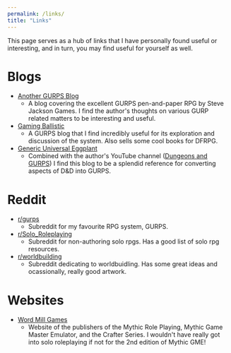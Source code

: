 ```yaml
---
permalink: /links/
title: "Links"
---
```


This page serves as a hub of links that I have personally found useful or interesting, and in turn, you may find useful for yourself as well.

# Blogs
- [Another GURPS Blog](https://anothergurpsblog.blogspot.com)
  - A blog covering the excellent GURPS pen-and-paper RPG by Steve Jackson Games. I find the author's thoughts on various GURP related matters to be interesting and useful.
- [Gaming Ballistic](https://gamingballistic.com/)
  - A GURPS blog that I find incredibly useful for its exploration and discussion of the system. Also sells some cool books for DFRPG.
- [Generic Universal Eggplant](https://enragedeggplant.blogspot.com)
  - Combined with the author's YouTube channel ([Dungeons and GURPS](https://www.youtube.com/@dungeonsandgurps)) I find this blog to be a splendid reference for converting aspects of D&D into GURPS.

# Reddit
- [r/gurps](https://www.reddit.com/r/gurps/)
  - Subreddit for my favourite RPG system, GURPS.
- [r/Solo_Roleplaying](https://www.reddit.com/r/Solo_Roleplaying/)
  - Subreddit for non-authoring solo rpgs. Has a good list of solo rpg resources.
- [r/worldbuilding](https://www.reddit.com/r/worldbuilding/)
  - Subreddit dedicating to worldbuidling. Has some great ideas and ocassionally, really good artwork.

# Websites
- [Word Mill Games](https://www.wordmillgames.com)
  - Website of the publishers of the Mythic Role Playing, Mythic Game Master Emulator, and the Crafter Series. I wouldn't have really got into solo roleplaying if not for the 2nd edition of Mythic GME!